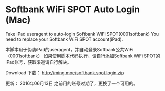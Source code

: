 # Softbank WiFi SPOT Auto Login (Mac)

Fake iPad useragent to auto-login Softbank WiFi SPOT(0001softbank)
You need to replace your Softbank WiFi SPOT account(iPad).

本脚本用于伪装iPad的useragent，并自动登录Softbank公共WiFi（0001softbank）
如果使用脚本代码执行，请自行添加Softbank WiFi SPOT的iPad账号，获取渠道请自行解决。

Download 下载：
http://ming.moe/softbank.spot.login.zip

更新：
2016年06月13日 之前用的账号过期了，更换了一个可用的。
